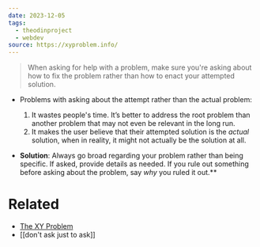 ```yaml
---
date: 2023-12-05
tags:
  - theodinproject
  - webdev
source: https://xyproblem.info/
---
```

> When asking for help with a problem, make sure you're asking about how to fix the problem rather than how to enact your attempted solution.

- Problems with asking about the attempt rather than the actual problem:
  1. It wastes people's time. It’s better to address the root problem than another problem that may not even be relevant in the long run.
  2. It makes the user believe that their attempted solution is the *actual* solution, when in reality, it might not actually be the solution at all.

- **Solution**: Always go broad regarding your problem rather than being specific. If asked, provide  details as needed. If you rule out something before asking about the problem, say *why* you ruled it out.**

# Related
- [The XY Problem](https://xyproblem.info/)
- [[don't ask just to ask]]